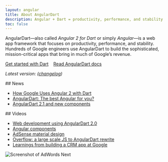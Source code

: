```yaml
---
layout: angular
title: About AngularDart
description: Angular + Dart = productivity, performance, and stability
toc: false
---
```


AngularDart—also called _Angular 2 for Dart_ or simply _Angular_—is
a web app framework that focuses on productivity, performance, and stability.
Hundreds of Google engineers use AngularDart to build the sophisticated,
mission-critical apps that bring in much of Google’s revenue.

<div class="button-container">
  <div>
    <a href="/guides/get-started" class="btn btn-default btn-lg">Get started with Dart</a>
    &nbsp;&nbsp;
    <a href="/angular/guide" class="btn btn-lg">Read AngularDart docs</a>
  </div>

  <em>Latest version:
  <b><ngio-cheatsheet src='/angular/cheatsheet.json' version-only></ngio-cheatsheet></b>
  (<a href="https://pub.dartlang.org/packages/%61ngular2#changelog"
    target="_blank" rel="noopener">changelog</a>)</em>
</div> <!--a:visited, button:visited-->

<div class="row">
<div class="col-md-6" markdown="1">
## News

* [How Google Uses Angular 2 with Dart](http://news.dartlang.org/2015/11/how-google-uses-angular-2-with-dart.html)
* [AngularDart: The best Angular for you?](http://news.dartlang.org/2016/11/angulardart-best-angular-for-you.html)
* [AngularDart 2.1 and new components](http://news.dartlang.org/2016/11/angulardart-21-and-new-components.html)
<!-- PENDING: We should automate this. To do that, we'll probaby need to label all relevant Angular posts with "angular" so that they show up here:
http://news.dartlang.org/search/label/angular -->
</div>
<div class="col-md-6" markdown="1">
## Videos

* [Web development using AngularDart 2.0](https://www.youtube.com/watch?v=8ixOkJOXdMo&index=2&list=PLOU2XLYxmsILKY-A1kq4eHMcku3GMAyp2)
* [Angular components](https://www.youtube.com/watch?v=vAUUOwBJetg&index=6&list=PLOU2XLYxmsILKY-A1kq4eHMcku3GMAyp2)
* [AdSense material design](https://www.youtube.com/watch?v=BlAS1mlYRlA&index=7&list=PLOU2XLYxmsILKY-A1kq4eHMcku3GMAyp2)
* [Overflow: a large scale JS to AngularDart rewrite](https://www.youtube.com/watch?v=b0b5FtnB3vE&index=9&list=PLOU2XLYxmsILKY-A1kq4eHMcku3GMAyp2)
* [Learnings from building a CRM app at Google](https://www.youtube.com/watch?v=IMNUiC2O9M8&index=14&list=PLOU2XLYxmsILKY-A1kq4eHMcku3GMAyp2)
</div>
</div>

<img src="/angular/images/Google-AdWords-Next-Interface-800x342.png"
  alt="Screenshot of AdWords Next"
  title="The UI of AdWords Next">


